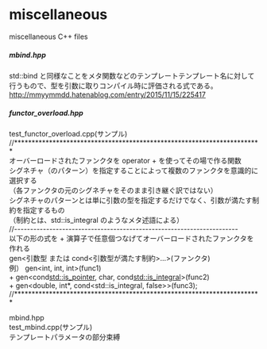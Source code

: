 miscellaneous
=============

miscellaneous C++ files

##### mbind.hpp  
std::bind と同様なことをメタ関数などのテンプレートテンプレート名に対して行うもので、型を引数に取りコンパイル時に評価される式である。  
http://mmyymmdd.hatenablog.com/entry/2015/11/15/225417  

##### functor_overload.hpp  
test_functor_overload.cpp(サンプル)  
//***********************************************************************  
  オーバーロードされたファンクタを operator + を使ってその場で作る関数  
  シグネチャ（のパターン）を指定することによって複数のファンクタを意識的に選択する  
  （各ファンクタの元のシグネチャをそのまま引き継ぐ訳ではない）  
  シグネチャのパターンとは単に引数の型を指定するだけでなく、引数が満たす制約を指定するもの  
  （制約とは、std::is_integral のようなメタ述語による）  
//----------------------------------------------------------------------  
  以下の形の式を + 演算子で任意個つなげてオーバーロードされたファンクタを作れる  
      gen<引数型 または cond<引数型が満たす制約>...>(ファンクタ)  
  例）     gen<int, int, int>(func1)  
        +  gen<cond<std::is_pointer>, char, cond<std::is_integral>>(func2)  
        +  gen<double, int*, cond<std::is_integral, false>>(func3);  
//***********************************************************************  

mbind.hpp  
test_mbind.cpp(サンプル)  
テンプレートパラメータの部分束縛  
